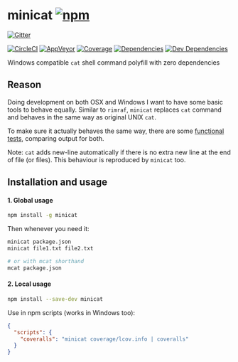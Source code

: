 # minicat [![npm](https://img.shields.io/npm/v/minicat.svg?style=flat-square)](https://www.npmjs.com/package/minicat)

[![Gitter](https://img.shields.io/gitter/room/nkbt/help.svg?style=flat-square)](https://gitter.im/nkbt/help)

[![CircleCI](https://img.shields.io/circleci/project/nkbt/minicat.svg?style=flat-square&label=nix-build)](https://circleci.com/gh/nkbt/minicat)
[![AppVeyor](https://img.shields.io/appveyor/ci/nkbt/minicat.svg?style=flat-square&label=win-build)](https://ci.appveyor.com/project/nkbt/minicat)
[![Coverage](https://img.shields.io/codecov/c/github/nkbt/minicat.svg?style=flat-square)](https://codecov.io/github/nkbt/minicat?branch=master)
[![Dependencies](https://img.shields.io/david/nkbt/minicat.svg?style=flat-square)](https://david-dm.org/nkbt/minicat)
[![Dev Dependencies](https://img.shields.io/david/dev/nkbt/minicat.svg?style=flat-square)](https://david-dm.org/nkbt/minicat#info=devDependencies)


Windows compatible `cat` shell command polyfill with zero dependencies

## Reason

Doing development on both OSX and Windows I want to have some basic tools to behave equally. Similar to `rimraf`, `minicat` replaces `cat` command and behaves in the same way as original UNIX `cat`.

To make sure it actually behaves the same way, there are some [functional tests](test/functional.js), comparing output for both.

Note: `cat` adds new-line automatically if there is no extra new line at the end of file (or files). This behaviour is reproduced by `minicat` too.


## Installation and usage

#### 1. Global usage

```sh
npm install -g minicat
```

Then whenever you need it:
```sh
minicat package.json
minicat file1.txt file2.txt

# or with mcat shorthand
mcat package.json
```


#### 2. Local usage

```sh
npm install --save-dev minicat
```

Use in npm scripts (works in Windows too):
```json
{
  "scripts": {
    "coveralls": "minicat coverage/lcov.info | coveralls"
  }
}
```

